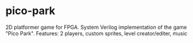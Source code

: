 # pico-park
2D platformer game for FPGA. System Verilog implementation of the game "Pico Park".
Features: 2 players, custom sprites, level creator/editer, music

